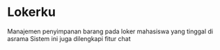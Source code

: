 # Lokerku
Manajemen penyimpanan barang pada loker mahasiswa yang tinggal di asrama
Sistem ini juga dilengkapi fitur chat
